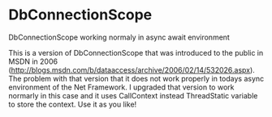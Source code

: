 # DbConnectionScope
DbConnectionScope working normaly in async await environment

This is a version of DbConnectionScope that was introduced to the public in MSDN in 2006 (http://blogs.msdn.com/b/dataaccess/archive/2006/02/14/532026.aspx).
The problem with that version that it does not work properly in todays async environment of the Net Framework.
I upgraded that version to work normarly in this case and it uses CallContext instead ThreadStatic variable to store
the context.
Use it as you like!
